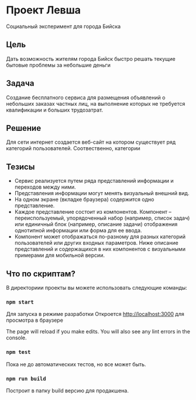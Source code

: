 # Проект Левша

Социальный эксперимент для города Бийска

## Цель

Дать возможность жителям города Бийск быстро решать текущие бытовые проблемы за небольшие деньги

## Задача

Создание бесплатного сервиса для размещения объявлений о небольших заказах частных лиц, на выполнение которых не требуется квалификации и больших трудозатрат.

## Решение

Для сети интернет создается веб-сайт на котором существует ряд категорий пользователей. Соотвественно, категории

## Тезисы

- Сервис реализуется путем ряда представлений информации и переходов между ними.
- Представления информации могут менять визуальный внешний вид.
- На одном экране (вкладке браузера) содержится одно представление.
- Каждое представление состоит из компонентов. Компонент – переиспользуемый, упорядоченный набор (например, список задач) или единичный блок (например, описание задачи) отображения однотипной информации или форма для ее ввода.
- Компонент может отображаться по-разному для разных категорий пользователей или других входных параметров. Ниже описание представлений и содержащихся в них компонентов с визуальными примерами для мобильной версии.

## Что по скриптам?

В директориии проекты вы можете использовать следующие команды:

### `npm start`

Для запуска в режиме разработки
Откроется [http://localhost:3000](http://localhost:3000) для просмотра в браузере

The page will reload if you make edits.
You will also see any lint errors in the console.

### `npm test`

Пока не до автоматических тестов, но все может быть.

### `npm run build`

Построит в папку build версию для продакшена.
